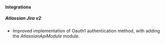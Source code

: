 
#### Integrations
##### Atlassian Jira v2
 - Improved implementation of Oauth1 authentication method, with adding the *AtlassianApiModule* module.
